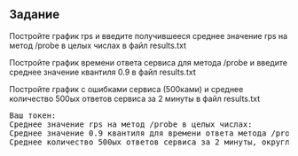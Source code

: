 ## Задание
Постройте график rps и введите получившееся среднее значение rps на метод /probe в целых числах в файл results.txt

Постройте график времени ответа сервиса для метода /probe и введите среднее значение квантиля 0.9 в файл results.txt

Постройте график с ошибками сервиса (500ками) и среднее количество 500ых ответов сервиса за 2 минуты в файл results.txt

<pre class="file" data-filename="results.txt" data-target="replace">
Ваш токен:
Среднее значение rps на метод /probe в целых числах: 
Среднее значение 0.9 квантиля для времени ответа метода /probe в миллисекундах, округленное до целых: 
Среднее количество 500ых ответов сервиса за 2 минуты, округленное до целых: 
</pre>

